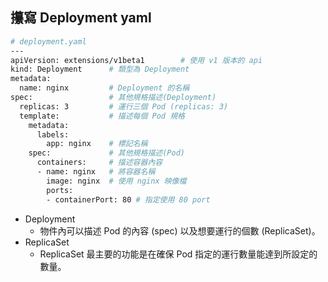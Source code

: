 ## 攥寫 Deployment yaml

```bash
# deployment.yaml
---
apiVersion: extensions/v1beta1        # 使用 v1 版本的 api
kind: Deployment      # 類型為 Deployment
metadata:
  name: nginx         # Deployment 的名稱
spec:                 # 其他規格描述(Deployment)
  replicas: 3         # 運行三個 Pod (replicas: 3)
  template:           # 描述每個 Pod 規格
    metadata:
      labels: 
        app: nginx    # 標記名稱
    spec:             # 其他規格描述(Pod)
      containers:     # 描述容器內容
      - name: nginx   # 將容器名稱
        image: nginx  # 使用 nginx 映像檔
        ports:
        - containerPort: 80 # 指定使用 80 port
```

- Deployment 
  - 物件內可以描述 Pod 的內容 (spec) 以及想要運行的個數 (ReplicaSet)。
- ReplicaSet
  - ReplicaSet 最主要的功能是在確保 Pod 指定的運行數量能達到所設定的數量。
